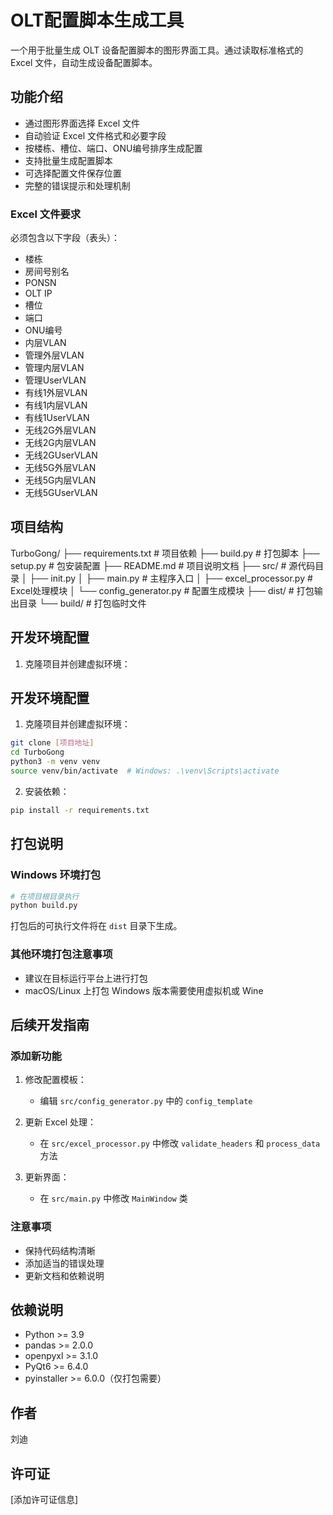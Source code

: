 # OLT配置脚本生成工具

一个用于批量生成 OLT 设备配置脚本的图形界面工具。通过读取标准格式的 Excel 文件，自动生成设备配置脚本。

## 功能介绍

- 通过图形界面选择 Excel 文件
- 自动验证 Excel 文件格式和必要字段
- 按楼栋、槽位、端口、ONU编号排序生成配置
- 支持批量生成配置脚本
- 可选择配置文件保存位置
- 完整的错误提示和处理机制

### Excel 文件要求
必须包含以下字段（表头）：
- 楼栋
- 房间号别名
- PONSN
- OLT IP
- 槽位
- 端口
- ONU编号
- 内层VLAN
- 管理外层VLAN
- 管理内层VLAN
- 管理UserVLAN
- 有线1外层VLAN
- 有线1内层VLAN
- 有线1UserVLAN
- 无线2G外层VLAN
- 无线2G内层VLAN
- 无线2GUserVLAN
- 无线5G外层VLAN
- 无线5G内层VLAN
- 无线5GUserVLAN

## 项目结构 
TurboGong/
├── requirements.txt # 项目依赖
├── build.py # 打包脚本
├── setup.py # 包安装配置
├── README.md # 项目说明文档
├── src/ # 源代码目录
│ ├── init.py
│ ├── main.py # 主程序入口
│ ├── excel_processor.py # Excel处理模块
│ └── config_generator.py # 配置生成模块
├── dist/ # 打包输出目录
└── build/ # 打包临时文件

## 开发环境配置

1. 克隆项目并创建虚拟环境：


## 开发环境配置

1. 克隆项目并创建虚拟环境：

```bash
git clone [项目地址]
cd TurboGong
python3 -m venv venv
source venv/bin/activate  # Windows: .\venv\Scripts\activate
```

2. 安装依赖：
```bash
pip install -r requirements.txt
```

## 打包说明

### Windows 环境打包
```bash
# 在项目根目录执行
python build.py
```
打包后的可执行文件将在 `dist` 目录下生成。

### 其他环境打包注意事项
- 建议在目标运行平台上进行打包
- macOS/Linux 上打包 Windows 版本需要使用虚拟机或 Wine

## 后续开发指南

### 添加新功能
1. 修改配置模板：
   - 编辑 `src/config_generator.py` 中的 `config_template`

2. 更新 Excel 处理：
   - 在 `src/excel_processor.py` 中修改 `validate_headers` 和 `process_data` 方法

3. 更新界面：
   - 在 `src/main.py` 中修改 `MainWindow` 类

### 注意事项
- 保持代码结构清晰
- 添加适当的错误处理
- 更新文档和依赖说明

## 依赖说明

- Python >= 3.9
- pandas >= 2.0.0
- openpyxl >= 3.1.0
- PyQt6 >= 6.4.0
- pyinstaller >= 6.0.0（仅打包需要）

## 作者

刘迪

## 许可证

[添加许可证信息] 
